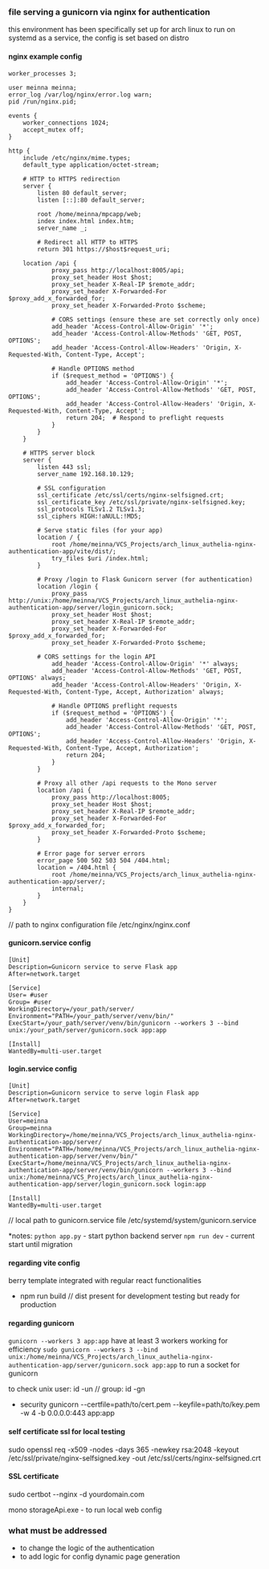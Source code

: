 ### file serving a gunicorn via nginx for authentication
this environment has been specifically set up for arch linux to run on systemd as a service, the config is set based on distro

#### nginx example config

```
worker_processes 3;

user meinna meinna;
error_log /var/log/nginx/error.log warn;
pid /run/nginx.pid;

events {
    worker_connections 1024;
    accept_mutex off;
}

http {
    include /etc/nginx/mime.types;
    default_type application/octet-stream;

    # HTTP to HTTPS redirection
    server {
        listen 80 default_server;
        listen [::]:80 default_server;
        
        root /home/meinna/mpcapp/web;
        index index.html index.htm;
        server_name _;

        # Redirect all HTTP to HTTPS
        return 301 https://$host$request_uri;

	location /api {
            proxy_pass http://localhost:8005/api;
            proxy_set_header Host $host;
            proxy_set_header X-Real-IP $remote_addr;
            proxy_set_header X-Forwarded-For $proxy_add_x_forwarded_for;
            proxy_set_header X-Forwarded-Proto $scheme;

            # CORS settings (ensure these are set correctly only once)
            add_header 'Access-Control-Allow-Origin' '*';
            add_header 'Access-Control-Allow-Methods' 'GET, POST, OPTIONS';
            add_header 'Access-Control-Allow-Headers' 'Origin, X-Requested-With, Content-Type, Accept';

            # Handle OPTIONS method
            if ($request_method = 'OPTIONS') {
                add_header 'Access-Control-Allow-Origin' '*';
                add_header 'Access-Control-Allow-Methods' 'GET, POST, OPTIONS';
                add_header 'Access-Control-Allow-Headers' 'Origin, X-Requested-With, Content-Type, Accept';
                return 204;  # Respond to preflight requests
            }
        }
    }

    # HTTPS server block
    server {
        listen 443 ssl;
        server_name 192.168.10.129;

        # SSL configuration
        ssl_certificate /etc/ssl/certs/nginx-selfsigned.crt;
        ssl_certificate_key /etc/ssl/private/nginx-selfsigned.key;
        ssl_protocols TLSv1.2 TLSv1.3;
        ssl_ciphers HIGH:!aNULL:!MD5;

        # Serve static files (for your app)
        location / {
            root /home/meinna/VCS_Projects/arch_linux_authelia-nginx-authentication-app/vite/dist/;
            try_files $uri /index.html;
        }

        # Proxy /login to Flask Gunicorn server (for authentication)
        location /login {
            proxy_pass http://unix:/home/meinna/VCS_Projects/arch_linux_authelia-nginx-authentication-app/server/login_gunicorn.sock;
            proxy_set_header Host $host;
            proxy_set_header X-Real-IP $remote_addr;
            proxy_set_header X-Forwarded-For $proxy_add_x_forwarded_for;
            proxy_set_header X-Forwarded-Proto $scheme;

	    # CORS settings for the login API
            add_header 'Access-Control-Allow-Origin' '*' always;
            add_header 'Access-Control-Allow-Methods' 'GET, POST, OPTIONS' always;
            add_header 'Access-Control-Allow-Headers' 'Origin, X-Requested-With, Content-Type, Accept, Authorization' always;

            # Handle OPTIONS preflight requests
            if ($request_method = 'OPTIONS') {
                add_header 'Access-Control-Allow-Origin' '*';
                add_header 'Access-Control-Allow-Methods' 'GET, POST, OPTIONS';
                add_header 'Access-Control-Allow-Headers' 'Origin, X-Requested-With, Content-Type, Accept, Authorization';
                return 204;
            }
        }

        # Proxy all other /api requests to the Mono server
        location /api {
            proxy_pass http://localhost:8005;  
            proxy_set_header Host $host;
            proxy_set_header X-Real-IP $remote_addr;
            proxy_set_header X-Forwarded-For $proxy_add_x_forwarded_for;
            proxy_set_header X-Forwarded-Proto $scheme;
        }

        # Error page for server errors
        error_page 500 502 503 504 /404.html;
        location = /404.html {
            root /home/meinna/VCS_Projects/arch_linux_authelia-nginx-authentication-app/server/;
            internal;
        }
    }
}
```

// path to nginx configuration file
/etc/nginx/nginx.conf

#### gunicorn.service config

```
[Unit]
Description=Gunicorn service to serve Flask app
After=network.target

[Service]
User= #user
Group= #user
WorkingDirectory=/your_path/server/
Environment="PATH=/your_path/server/venv/bin/"
ExecStart=/your_path/server/venv/bin/gunicorn --workers 3 --bind unix:/your_path/server/gunicorn.sock app:app

[Install]
WantedBy=multi-user.target
```

#### login.service config

```
[Unit]
Description=Gunicorn service to serve login Flask app
After=network.target

[Service]
User=meinna
Group=meinna
WorkingDirectory=/home/meinna/VCS_Projects/arch_linux_authelia-nginx-authentication-app/server/
Environment="PATH=/home/meinna/VCS_Projects/arch_linux_authelia-nginx-authentication-app/server/venv/bin/"
ExecStart=/home/meinna/VCS_Projects/arch_linux_authelia-nginx-authentication-app/server/venv/bin/gunicorn --workers 3 --bind unix:/home/meinna/VCS_Projects/arch_linux_authelia-nginx-authentication-app/server/login_gunicorn.sock login:app

[Install]
WantedBy=multi-user.target
```

// local path to gunicorn.service file
/etc/systemd/system/gunicorn.service

*notes:
`python app.py` - start python backend server
`npm run dev` - current start until migration

#### regarding vite config

berry template integrated with regular react functionalities

- npm run build // dist present for development testing but ready for production 

#### regarding gunicorn

`gunicorn --workers 3 app:app` have at least 3 workers working for efficiency 
`sudo gunicorn --workers 3 --bind unix:/home/meinna/VCS_Projects/arch_linux_authelia-nginx-authentication-app/server/gunicorn.sock app:app` to run a socket for gunicorn 

to check unix user: id -un // group:  id -gn

- security 
gunicorn --certfile=path/to/cert.pem --keyfile=path/to/key.pem -w 4 -b 0.0.0.0:443 app:app

#### self certificate ssl for local testing
sudo openssl req -x509 -nodes -days 365 -newkey rsa:2048 -keyout /etc/ssl/private/nginx-selfsigned.key -out /etc/ssl/certs/nginx-selfsigned.crt

#### SSL certificate 
sudo certbot --nginx -d yourdomain.com

mono storageApi.exe - to run local web config 

### what must be addressed

- to change the logic of the authentication
- to add logic for config dynamic page generation 